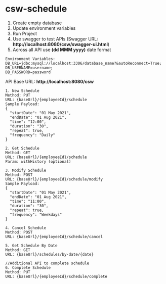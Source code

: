 # csw-schedule

1. Create empty database
2. Update environment variables
3. Run Project
4. Use swagger to test APIs (Swagger URL: **http://localhost:8080/csw/swagger-ui.html**)
5. Across all API use **(dd MMM yyyy)** date format

```
Environment Variables:
DB_URL=jdbc:mysql://localhost:3306/database_name?&autoReconnect=True;
DB_USERNAME=username;
DB_PASSWORD=password
```

API Base URL: **http://localhost:8080/csw**

```
1. New Schedule
Method: PUT
URL: {baseUrl}/{employeeId}/schedule
Sample Payload:
{
  "startDate": "01 May 2021",
  "endDate": "01 Aug 2021",
  "time": "12:00",
  "duration": "30",
  "repeat": true,
  "frequency": "Daily"
}
```

```
2. Get Schedule
Method: GET
URL: {baseUrl}/{employeeId}/schedule
Param: withHistory (optional)
```

```
3. Modify Schedule
Method: POST
URL: {baseUrl}/{employeeId}/schedule/modify
Sample Payload:
{
  "startDate": "01 May 2021",
  "endDate": "01 Aug 2021",
  "time": "11:00",
  "duration": "30",
  "repeat": true,
  "frequency": "Weekdays"
}
```

```
4. Cancel Schedule
Method: POST
URL: {baseUrl}/{employeeId}/schedule/cancel
```

```
5. Get Schedule By Date
Method: GET
URL: {baseUrl}/schedules/by-date/{date}
```

```
//Additional API to complete schedule
6. Complete Schedule
Method: PUT
URL: {baseUrl}/{employeeId}/schedule/complete
```
